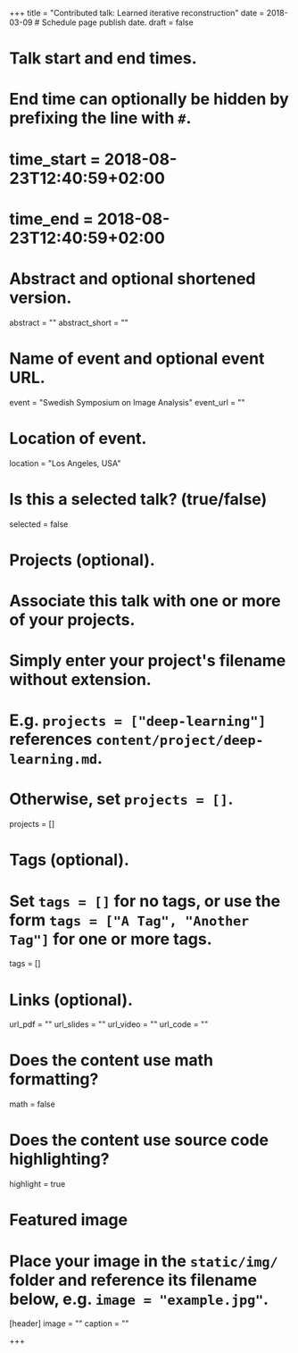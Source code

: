 +++
title = "Contributed talk: Learned iterative reconstruction"
date = 2018-03-09  # Schedule page publish date.
draft = false

# Talk start and end times.
#   End time can optionally be hidden by prefixing the line with `#`.
# time_start = 2018-08-23T12:40:59+02:00
# time_end = 2018-08-23T12:40:59+02:00

# Abstract and optional shortened version.
abstract = ""
abstract_short = ""

# Name of event and optional event URL.
event = "Swedish Symposium on Image Analysis"
event_url = ""

# Location of event.
location = "Los Angeles, USA"

# Is this a selected talk? (true/false)
selected = false

# Projects (optional).
#   Associate this talk with one or more of your projects.
#   Simply enter your project's filename without extension.
#   E.g. `projects = ["deep-learning"]` references `content/project/deep-learning.md`.
#   Otherwise, set `projects = []`.
projects = []

# Tags (optional).
#   Set `tags = []` for no tags, or use the form `tags = ["A Tag", "Another Tag"]` for one or more tags.
tags = []

# Links (optional).
url_pdf = ""
url_slides = ""
url_video = ""
url_code = ""

# Does the content use math formatting?
math = false

# Does the content use source code highlighting?
highlight = true

# Featured image
# Place your image in the `static/img/` folder and reference its filename below, e.g. `image = "example.jpg"`.
[header]
image = ""
caption = ""

+++
